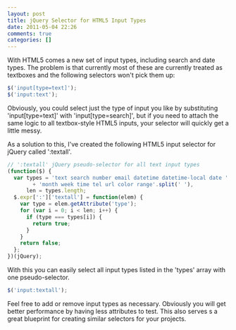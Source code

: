 ```yaml
---
layout: post
title: jQuery Selector for HTML5 Input Types
date: 2011-05-04 22:26
comments: true
categories: []
---
```

<p>With HTML5 comes a new set of input types, including search and date types. The problem is that currently most of these are currently treated as textboxes and the following selectors won't pick them up:</p>

``` js
$('input[type=text]');
$('input:text');
```

<p>Obviously, you could select just the type of input you like by substituting 'input[type=text]' with 'input[type=search]', but if you need to attach the same logic to all textbox-style HTML5 inputs, your selector will quickly get a little messy.</p>

<p>As a solution to this, I've created the following HTML5 input selector for jQuery called ':textall'.</p>

``` js
// ':textall' jQuery pseudo-selector for all text input types
(function($) {
  var types = 'text search number email datetime datetime-local date '
        + 'month week time tel url color range'.split(' '),
      len = types.length;
  $.expr[':']['textall'] = function(elem) {
    var type = elem.getAttribute('type');
    for (var i = 0; i < len; i++) {
      if (type === types[i]) {
        return true;
      }   
    }
    return false;
  };
})(jQuery);
```

<p>With this you can easily select all input types listed in the 'types' array with one pseudo-selector.</p>

``` js
$('input:textall');
```

<p>Feel free to add or remove input types as necessary. Obviously you will get better performance by having less attributes to test. This also serves s a great blueprint for creating similar selectors for your projects.</p>
